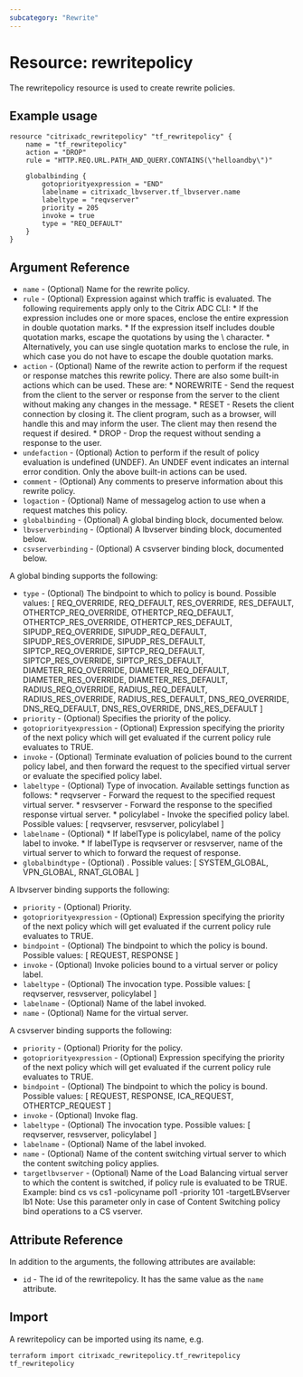 ```yaml
---
subcategory: "Rewrite"
---
```


# Resource: rewritepolicy

The rewritepolicy resource is used to create rewrite policies.


## Example usage

```hcl
resource "citrixadc_rewritepolicy" "tf_rewritepolicy" {
	name = "tf_rewritepolicy"
	action = "DROP"
	rule = "HTTP.REQ.URL.PATH_AND_QUERY.CONTAINS(\"helloandby\")"

	globalbinding {
		gotopriorityexpression = "END"
		labelname = citrixadc_lbvserver.tf_lbvserver.name
		labeltype = "reqvserver"
		priority = 205
		invoke = true
		type = "REQ_DEFAULT"
	}
}
```


## Argument Reference

* `name` - (Optional) Name for the rewrite policy.
* `rule` - (Optional) Expression against which traffic is evaluated. The following requirements apply only to the Citrix ADC CLI: * If the expression includes one or more spaces, enclose the entire expression in double quotation marks. * If the expression itself includes double quotation marks, escape the quotations by using the \ character. * Alternatively, you can use single quotation marks to enclose the rule, in which case you do not have to escape the double quotation marks.
* `action` - (Optional) Name of the rewrite action to perform if the request or response matches this rewrite policy. There are also some built-in actions which can be used. These are: * NOREWRITE - Send the request from the client to the server or response from the server to the client without making any changes in the message. * RESET - Resets the client connection by closing it. The client program, such as a browser, will handle this and may inform the user. The client may then resend the request if desired. * DROP - Drop the request without sending a response to the user.
* `undefaction` - (Optional) Action to perform if the result of policy evaluation is undefined (UNDEF). An UNDEF event indicates an internal error condition. Only the above built-in actions can be used.
* `comment` - (Optional) Any comments to preserve information about this rewrite policy.
* `logaction` - (Optional) Name of messagelog action to use when a request matches this policy.
* `globalbinding` - (Optional) A global binding block, documented below.
* `lbvserverbinding` - (Optional) A lbvserver binding block, documented below.
* `csvserverbinding` - (Optional) A csvserver binding block, documented below.

A global binding supports the following:

* `type` - (Optional) The bindpoint to which to policy is bound. Possible values: [ REQ_OVERRIDE, REQ_DEFAULT, RES_OVERRIDE, RES_DEFAULT, OTHERTCP_REQ_OVERRIDE, OTHERTCP_REQ_DEFAULT, OTHERTCP_RES_OVERRIDE, OTHERTCP_RES_DEFAULT, SIPUDP_REQ_OVERRIDE, SIPUDP_REQ_DEFAULT, SIPUDP_RES_OVERRIDE, SIPUDP_RES_DEFAULT, SIPTCP_REQ_OVERRIDE, SIPTCP_REQ_DEFAULT, SIPTCP_RES_OVERRIDE, SIPTCP_RES_DEFAULT, DIAMETER_REQ_OVERRIDE, DIAMETER_REQ_DEFAULT, DIAMETER_RES_OVERRIDE, DIAMETER_RES_DEFAULT, RADIUS_REQ_OVERRIDE, RADIUS_REQ_DEFAULT, RADIUS_RES_OVERRIDE, RADIUS_RES_DEFAULT, DNS_REQ_OVERRIDE, DNS_REQ_DEFAULT, DNS_RES_OVERRIDE, DNS_RES_DEFAULT ]
* `priority` - (Optional) Specifies the priority of the policy.
* `gotopriorityexpression` - (Optional) Expression specifying the priority of the next policy which will get evaluated if the current policy rule evaluates to TRUE.
* `invoke` - (Optional) Terminate evaluation of policies bound to the current policy label, and then forward the request to the specified virtual server or evaluate the specified policy label.
* `labeltype` - (Optional) Type of invocation. Available settings function as follows: * reqvserver - Forward the request to the specified request virtual server. * resvserver - Forward the response to the specified response virtual server. * policylabel - Invoke the specified policy label. Possible values: [ reqvserver, resvserver, policylabel ]
* `labelname` - (Optional) * If labelType is policylabel, name of the policy label to invoke.  * If labelType is reqvserver or resvserver, name of the virtual server to which to forward the request of response.
* `globalbindtype` - (Optional) . Possible values: [ SYSTEM_GLOBAL, VPN_GLOBAL, RNAT_GLOBAL ]

A lbvserver binding supports the following:

* `priority` - (Optional) Priority.
* `gotopriorityexpression` - (Optional) Expression specifying the priority of the next policy which will get evaluated if the current policy rule evaluates to TRUE.
* `bindpoint` - (Optional) The bindpoint to which the policy is bound. Possible values: [ REQUEST, RESPONSE ]
* `invoke` - (Optional) Invoke policies bound to a virtual server or policy label.
* `labeltype` - (Optional) The invocation type. Possible values: [ reqvserver, resvserver, policylabel ]
* `labelname` - (Optional) Name of the label invoked.
* `name` - (Optional) Name for the virtual server.

A csvserver binding supports the following:

* `priority` - (Optional) Priority for the policy.
* `gotopriorityexpression` - (Optional) Expression specifying the priority of the next policy which will get evaluated if the current policy rule evaluates to TRUE.
* `bindpoint` - (Optional) The bindpoint to which the policy is bound. Possible values: [ REQUEST, RESPONSE, ICA_REQUEST, OTHERTCP_REQUEST ]
* `invoke` - (Optional) Invoke flag.
* `labeltype` - (Optional) The invocation type. Possible values: [ reqvserver, resvserver, policylabel ]
* `labelname` - (Optional) Name of the label invoked.
* `name` - (Optional) Name of the content switching virtual server to which the content switching policy applies.
* `targetlbvserver` - (Optional) Name of the Load Balancing virtual server to which the content is switched, if policy rule is evaluated to be TRUE. Example: bind cs vs cs1 -policyname pol1 -priority 101 -targetLBVserver lb1 Note: Use this parameter only in case of Content Switching policy bind operations to a CS vserver.


## Attribute Reference

In addition to the arguments, the following attributes are available:

* `id` - The id of the rewritepolicy. It has the same value as the `name` attribute.


## Import

A rewritepolicy can be imported using its name, e.g.

```shell
terraform import citrixadc_rewritepolicy.tf_rewritepolicy tf_rewritepolicy
```
